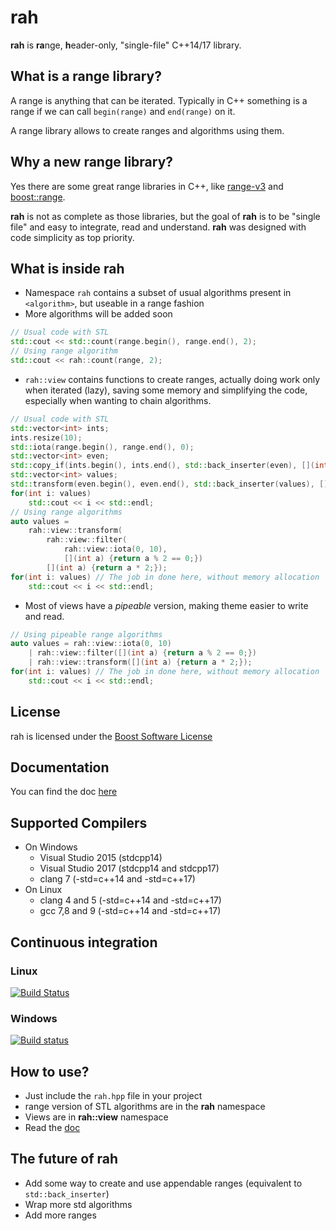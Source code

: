 # rah
**rah** is **ra**nge, **h**eader-only, "single-file" C++14/17 library.
## What is a range library?
A range is anything that can be iterated. Typically in C++ something is a range if we can call `begin(range)` and `end(range)` on it.

A range library allows to create ranges and algorithms using them.
## Why a new range library?
Yes there are some great range libraries in C++, like [range-v3](https://github.com/ericniebler/range-v3) and [boost::range](http://www.boost.org/doc/libs/1_70_0/libs/range).

**rah** is not as complete as those libraries, but the goal of **rah** is to be "single file" and easy to integrate, read and understand. **rah** was designed with code simplicity as top priority.
## What is inside rah
- Namespace `rah` contains a subset of usual algorithms present in `<algorithm>`, but useable in a range fashion
- More algorithms will be added soon
```cpp
// Usual code with STL
std::cout << std::count(range.begin(), range.end(), 2);
// Using range algorithm
std::cout << rah::count(range, 2);
```
- `rah::view` contains functions to create ranges, actually doing work only when iterated (lazy), saving some memory and simplifying the code, especially when wanting to chain algorithms.
```cpp
// Usual code with STL
std::vector<int> ints;
ints.resize(10);
std::iota(range.begin(), range.end(), 0);
std::vector<int> even;
std::copy_if(ints.begin(), ints.end(), std::back_inserter(even), [](int a) {return a % 2 == 0;});
std::vector<int> values;
std::transform(even.begin(), even.end(), std::back_inserter(values), [](int a) {return a * 2;});
for(int i: values)
    std::cout << i << std::endl;
// Using range algorithms
auto values = 
    rah::view::transform(
        rah::view::filter(
            rah::view::iota(0, 10), 
            [](int a) {return a % 2 == 0;})
        [](int a) {return a * 2;});
for(int i: values) // The job in done here, without memory allocation
    std::cout << i << std::endl;
```
- Most of views have a *pipeable* version, making theme easier to write and read.
```cpp
// Using pipeable range algorithms
auto values = rah::view::iota(0, 10)
    | rah::view::filter([](int a) {return a % 2 == 0;}) 
    | rah::view::transform([](int a) {return a * 2;});
for(int i: values) // The job in done here, without memory allocation
    std::cout << i << std::endl;
``` 
## License
rah is licensed under the [Boost Software License](http://www.boost.org/LICENSE_1_0.txt)
## Documentation
You can find the doc [here](https://lhamot.github.io/rah/html/index.html)
## Supported Compilers
- On Windows
  - Visual Studio 2015 (stdcpp14)
  - Visual Studio 2017 (stdcpp14 and stdcpp17)
  - clang 7 (-std=c++14 and -std=c++17)
- On Linux
  - clang 4 and 5 (-std=c++14 and -std=c++17)
  - gcc 7,8 and 9 (-std=c++14 and -std=c++17)
## Continuous integration
### Linux
[![Build Status](https://travis-ci.org/lhamot/rah.svg?branch=master)](https://travis-ci.org/lhamot/rah)
### Windows
[![Build status](https://ci.appveyor.com/api/projects/status/kn9yeci2isl6njla/branch/master?svg=true)](https://ci.appveyor.com/project/lhamot/rah/branch/master)
## How to use?
- Just include the `rah.hpp` file in your project
- range version of STL algorithms are in the **rah** namespace
- Views are in **rah::view** namespace
- Read the [doc](https://lhamot.github.io/rah/html/index.html)
## The future of **rah**
- Add some way to create and use appendable ranges (equivalent to `std::back_inserter`)
- Wrap more std algorithms
- Add more ranges
